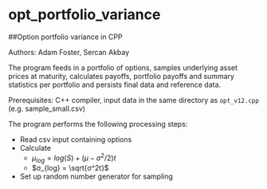 # opt_portfolio_variance
##Option portfolio variance in CPP

Authors: Adam Foster, Sercan Akbay

The program feeds in a portfolio of options, samples underlying asset prices at maturity, calculates payoffs, portfolio payoffs and summary statistics per portfolio and persists final data and reference data.

Prerequisites: C++ compiler, input data in the same directory as `opt_v12.cpp` (e.g. sample_small.csv)

The program performs the following processing steps:
* Read csv input containing options
* Calculate
  * $μ_{log} = log(S) + (μ - σ^2/2)t$
  * $σ_{log} = \sqrt{σ^2t}$
* Set up random number generator for sampling